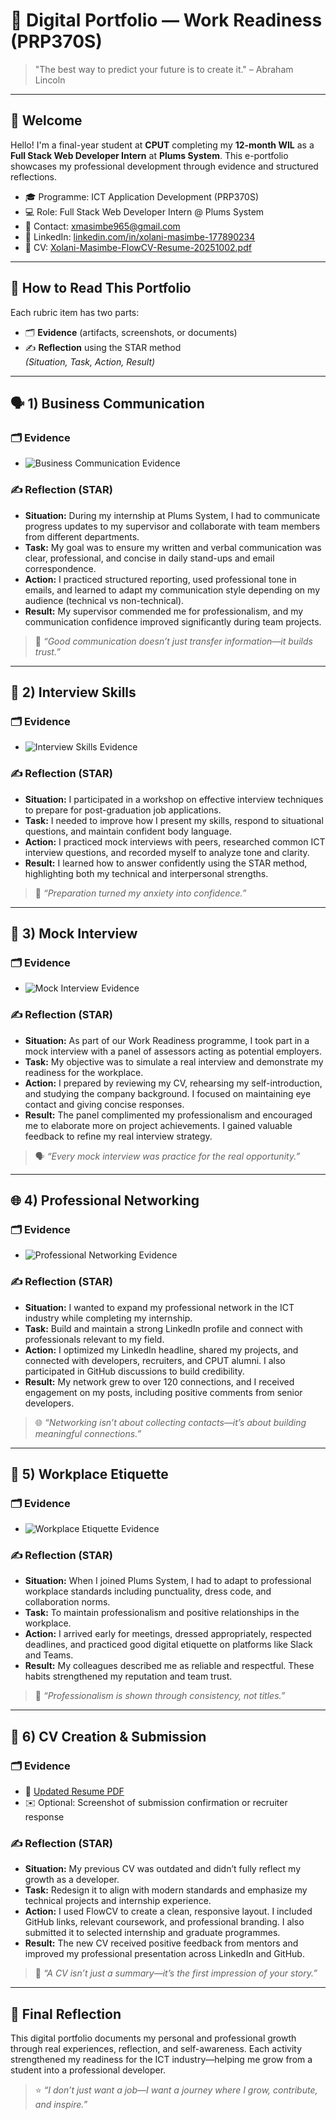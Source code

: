 # 💼 Digital Portfolio — Work Readiness (PRP370S)

> "The best way to predict your future is to create it." – Abraham Lincoln

---

## 🌟 Welcome
Hello! I'm a final-year student at **CPUT** completing my **12-month WIL** as a **Full Stack Web Developer Intern** at **Plums System**. This e-portfolio showcases my professional development through evidence and structured reflections.

- 🎓 Programme: ICT Application Development (PRP370S)
- 💻 Role: Full Stack Web Developer Intern @ Plums System
- 📧 Contact: xmasimbe965@gmail.com
- 🔗 LinkedIn: [linkedin.com/in/xolani-masimbe-177890234](https://www.linkedin.com/in/xolani-masimbe-177890234)
- 📄 CV: [Xolani-Masimbe-FlowCV-Resume-20251002.pdf](./Xolani-Masimbe-FlowCV-Resume-20251002.pdf)

---

## 🧭 How to Read This Portfolio
Each rubric item has two parts:
- 🗂️ **Evidence** (artifacts, screenshots, or documents)
- ✍️ **Reflection** using the STAR method  
  *(Situation, Task, Action, Result)*

---

## 🗣️ 1) Business Communication

### 🗂️ Evidence
- ![Business Communication Evidence](./2ca26551-b1c1-4b02-a2e9-e75f7bac3ae9.png)

### ✍️ Reflection (STAR)
- **Situation:** During my internship at Plums System, I had to communicate progress updates to my supervisor and collaborate with team members from different departments.  
- **Task:** My goal was to ensure my written and verbal communication was clear, professional, and concise in daily stand-ups and email correspondence.  
- **Action:** I practiced structured reporting, used professional tone in emails, and learned to adapt my communication style depending on my audience (technical vs non-technical).  
- **Result:** My supervisor commended me for professionalism, and my communication confidence improved significantly during team projects.

> 💬 _“Good communication doesn’t just transfer information—it builds trust.”_

---

## 🤝 2) Interview Skills

### 🗂️ Evidence
- ![Interview Skills Evidence](./3e2834ef-2c03-4a0d-8f2e-4e75a9963c7e.png)

### ✍️ Reflection (STAR)
- **Situation:** I participated in a workshop on effective interview techniques to prepare for post-graduation job applications.  
- **Task:** I needed to improve how I present my skills, respond to situational questions, and maintain confident body language.  
- **Action:** I practiced mock interviews with peers, researched common ICT interview questions, and recorded myself to analyze tone and clarity.  
- **Result:** I learned how to answer confidently using the STAR method, highlighting both my technical and interpersonal strengths.

> 🎯 _“Preparation turned my anxiety into confidence.”_

---

## 🎤 3) Mock Interview

### 🗂️ Evidence
- ![Mock Interview Evidence](./bcd041e3-17cb-4024-80d9-3cab45e94608.png)

### ✍️ Reflection (STAR)
- **Situation:** As part of our Work Readiness programme, I took part in a mock interview with a panel of assessors acting as potential employers.  
- **Task:** My objective was to simulate a real interview and demonstrate my readiness for the workplace.  
- **Action:** I prepared by reviewing my CV, rehearsing my self-introduction, and studying the company background. I focused on maintaining eye contact and giving concise responses.  
- **Result:** The panel complimented my professionalism and encouraged me to elaborate more on project achievements. I gained valuable feedback to refine my real interview strategy.

> 🗣️ _“Every mock interview was practice for the real opportunity.”_

---

## 🌐 4) Professional Networking

### 🗂️ Evidence
- ![Professional Networking Evidence](./a68fffc6-cba1-4331-8f9e-173b1aafd64f.png)

### ✍️ Reflection (STAR)
- **Situation:** I wanted to expand my professional network in the ICT industry while completing my internship.  
- **Task:** Build and maintain a strong LinkedIn profile and connect with professionals relevant to my field.  
- **Action:** I optimized my LinkedIn headline, shared my projects, and connected with developers, recruiters, and CPUT alumni. I also participated in GitHub discussions to build credibility.  
- **Result:** My network grew to over 120 connections, and I received engagement on my posts, including positive comments from senior developers.

> 🌐 _“Networking isn’t about collecting contacts—it’s about building meaningful connections.”_

---

## 🧭 5) Workplace Etiquette

### 🗂️ Evidence
- ![Workplace Etiquette Evidence](./9211ac1b-2371-4d1a-931e-274564200fbc.png)

### ✍️ Reflection (STAR)
- **Situation:** When I joined Plums System, I had to adapt to professional workplace standards including punctuality, dress code, and collaboration norms.  
- **Task:** To maintain professionalism and positive relationships in the workplace.  
- **Action:** I arrived early for meetings, dressed appropriately, respected deadlines, and practiced good digital etiquette on platforms like Slack and Teams.  
- **Result:** My colleagues described me as reliable and respectful. These habits strengthened my reputation and team trust.

> 🤝 _“Professionalism is shown through consistency, not titles.”_

---

## 📄 6) CV Creation & Submission

### 🗂️ Evidence
- 📄 [Updated Resume PDF](./Xolani-Masimbe-FlowCV-Resume-20251002.pdf)
- ✉️ Optional: Screenshot of submission confirmation or recruiter response

### ✍️ Reflection (STAR)
- **Situation:** My previous CV was outdated and didn’t fully reflect my growth as a developer.  
- **Task:** Redesign it to align with modern standards and emphasize my technical projects and internship experience.  
- **Action:** I used FlowCV to create a clean, responsive layout. I included GitHub links, relevant coursework, and professional branding. I also submitted it to selected internship and graduate programmes.  
- **Result:** The new CV received positive feedback from mentors and improved my professional presentation across LinkedIn and GitHub.

> 📑 _“A CV isn’t just a summary—it’s the first impression of your story.”_

---

## 🏁 Final Reflection
This digital portfolio documents my personal and professional growth through real experiences, reflection, and self-awareness. Each activity strengthened my readiness for the ICT industry—helping me grow from a student into a professional developer.

> ⭐ _“I don’t just want a job—I want a journey where I grow, contribute, and inspire.”_
